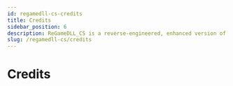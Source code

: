 ```yaml
---
id: regamedll-cs-credits
title: Credits
sidebar_position: 6
description: ReGameDLL_CS is a reverse-engineered, enhanced version of the Counter-Strike GameDLL, featuring extended functionality, optimizations, and new API options.
slug: /regamedll-cs/credits
---
```


<head>
  <title>ReGameDLL_CS: Credits | ReHLDS</title>
</head>

# Credits
